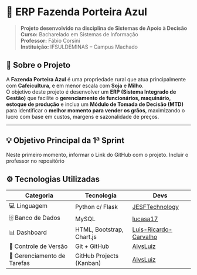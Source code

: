 # 🌾 ERP Fazenda Porteira Azul

> **Projeto desenvolvido na disciplina de Sistemas de Apoio à Decisão**  
> **Curso:** Bacharelado em Sistemas de Informação  
> **Professor:** Fábio Corsini  
> **Instituição:** IFSULDEMINAS – Campus Machado  

## 🧭 Sobre o Projeto

A **Fazenda Porteira Azul** é uma propriedade rural que atua principalmente com **Cafeicultura**, e em menor escala com **Soja** e **Milho**.  
O objetivo deste projeto é desenvolver um **ERP (Sistema Integrado de Gestão)** que facilite o **gerenciamento de funcionários, maquinário, estoque de produção** e inclua um **Módulo de Tomada de Decisão (MTD)** para identificar o **melhor momento para vender os grãos**, maximizando o lucro com base em custos, margens e sazonalidade de preços.

---

## 💡 Objetivo Principal da 1ª Sprint

Neste primeiro momento, informar o Link do GitHub com o projeto. Incluir o professor no repositório

## ⚙️ Tecnologias Utilizadas

| Categoria | Tecnologia | Devs
|------------|-------------|-------------| 
| 💻 Linguagem | Python c/ Flask | <a href="https://github.com/JESFTechnology">JESFTechnology</a>
| 🗄️ Banco de Dados | MySQL | <a href="https://github.com/lucasa17">lucasa17</a>
| 📊 Dashboard | HTML, Bootstrap, Chart.js | <a href="https://github.com/Luis-Ricardo-Carvalho">Luis-Ricardo-Carvalho</a>
| 🔧 Controle de Versão | Git + GitHub | <a href="https://github.com/AlvsLuiz">AlvsLuiz</a>
| 🧩 Gerenciamento de Tarefas | GitHub Projects (Kanban) | <a href="https://github.com/AlvsLuiz">AlvsLuiz</a>
